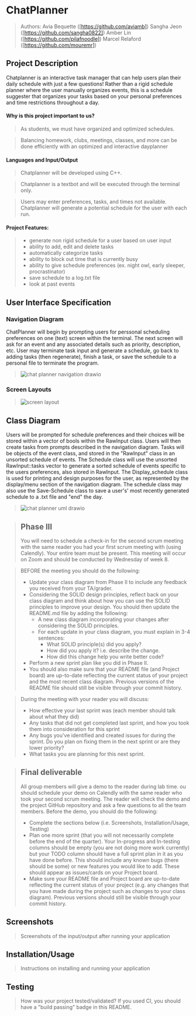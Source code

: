  # ChatPlanner
  > Authors: 
  >Avia Bequette ([https://github.com/aviamb])
  >Sangha Jeon ([https://github.com/sangha0822])
  >Amber Lin ([https://github.com/pilafnoodle])
  >Marcel Relaford ([https://github.com/mouremr])

## Project Description

Chatplanner is an interactive task manager that can help users plan their daily schedule with just a few questions! Rather than a rigid schedule planner where the user manually organizes events, this is a schedule suggester that organizes your tasks based on your personal preferences and time restrictions throughout a day. 

#### Why is this project important to us? 
  >As students, we must have organized and optimized schedules. 

  >Balancing homework, clubs, meetings, classes, and more can be done efficiently with an optimized and interactive dayplanner

#### Languages and Input/Output
  > Chatplanner will be developed using C++.

  > Chatplanner is a textbot and will be executed through the terminal only.

  >Users may enter preferences, tasks, and times not available. Chatplanner will generate a potential schedule for the user with each run.

#### Project Features:
 >* generate non rigid schedule for a user based on user input
 >* ability to add, edit and delete tasks
 >* automatically categorize tasks
 >* ability to block out time that is currently busy
 >* ability to give schedule preferences (ex. night owl, early sleeper, procrastinator)
 >* save schedule to a log.txt file
 >* look at past events

## User Interface Specification

### Navigation Diagram
ChatPlanner will begin by prompting users for perssonal scheduling preferences on one (text) screen within the terminal. The next screen will ask for an event and any associated details such as priority, description, etc. User may terminate task input and generate a schedule, go back to adding tasks (then regenerate), finish a task, or save the schedule to a personal file to terminate the program. 
> ![chat planner navigation drawio](https://github.com/cs100/final-project-alin157-mrela001-abequ001-sjeon065/assets/116844248/b11e76ce-82ed-44ba-b184-4041777f0267)

### Screen Layouts
> ![screen layout](https://github.com/cs100/final-project-alin157-mrela001-abequ001-sjeon065/assets/117532511/1235e14d-0b64-45bd-b6b6-eb39394dafec)

## Class Diagram
Users will be prompted for schedule preferences and their choices will be stored within a vector of bools within the RawInput class. Users will then create tasks from prompts described in the navigation diagram. Tasks will be objects of the event class, and stored in the "RawInput" class in an unsorted schedule of events. The Schedule class will use the unsorted RawInput::tasks vector to generate a sorted schedule of events specific to the users preferences, also stored in RawInput. The Display_schedule class is used for printing and design purposes for the user, as represented by the display/menu section of the navigation diagram. The schedule class may also use the Save-Schedule class to save a user's' most recently generated schedule to a .txt file and "end" the day. 
> ![chat planner uml drawio](https://github.com/cs100/final-project-alin157-mrela001-abequ001-sjeon065/assets/116844248/b34678e0-509a-420e-98fe-15a025f27af5)
 
 > ## Phase III
 > You will need to schedule a check-in for the second scrum meeting with the same reader you had your first scrum meeting with (using Calendly). Your entire team must be present. This meeting will occur on Zoom and should be conducted by Wednesday of week 8.
 
 > BEFORE the meeting you should do the following:
 > * Update your class diagram from Phase II to include any feedback you received from your TA/grader.
 > * Considering the SOLID design principles, reflect back on your class diagram and think about how you can use the SOLID principles to improve your design. You should then update the README.md file by adding the following:
 >   * A new class diagram incorporating your changes after considering the SOLID principles.
 >   * For each update in your class diagram, you must explain in 3-4 sentences:
 >     * What SOLID principle(s) did you apply?
 >     * How did you apply it? i.e. describe the change.
 >     * How did this change help you write better code?
 > * Perform a new sprint plan like you did in Phase II.
 > * You should also make sure that your README file (and Project board) are up-to-date reflecting the current status of your project and the most recent class diagram. Previous versions of the README file should still be visible through your commit history.
 
> During the meeting with your reader you will discuss: 
 > * How effective your last sprint was (each member should talk about what they did)
 > * Any tasks that did not get completed last sprint, and how you took them into consideration for this sprint
 > * Any bugs you've identified and created issues for during the sprint. Do you plan on fixing them in the next sprint or are they lower priority?
 > * What tasks you are planning for this next sprint.

 
 > ## Final deliverable
 > All group members will give a demo to the reader during lab time. ou should schedule your demo on Calendly with the same reader who took your second scrum meeting. The reader will check the demo and the project GitHub repository and ask a few questions to all the team members. 
 > Before the demo, you should do the following:
 > * Complete the sections below (i.e. Screenshots, Installation/Usage, Testing)
 > * Plan one more sprint (that you will not necessarily complete before the end of the quarter). Your In-progress and In-testing columns should be empty (you are not doing more work currently) but your TODO column should have a full sprint plan in it as you have done before. This should include any known bugs (there should be some) or new features you would like to add. These should appear as issues/cards on your Project board.
 > * Make sure your README file and Project board are up-to-date reflecting the current status of your project (e.g. any changes that you have made during the project such as changes to your class diagram). Previous versions should still be visible through your commit history. 
 
 ## Screenshots
 > Screenshots of the input/output after running your application
 ## Installation/Usage
 > Instructions on installing and running your application
 ## Testing
 > How was your project tested/validated? If you used CI, you should have a "build passing" badge in this README.
 
